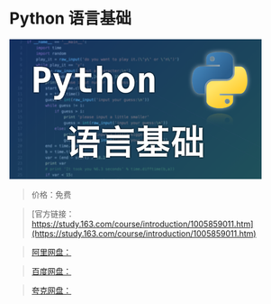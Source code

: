 # Python 语言基础

![img](../../../assets/study163/free/f5af698c-188d-454c-8c9b-5fac9acd3368.png)

> 价格：免费

> [官方链接：https://study.163.com/course/introduction/1005859011.htm](https://study.163.com/course/introduction/1005859011.htm)

> [阿里网盘：]()

> [百度网盘：]()

> [夸克网盘：]()
